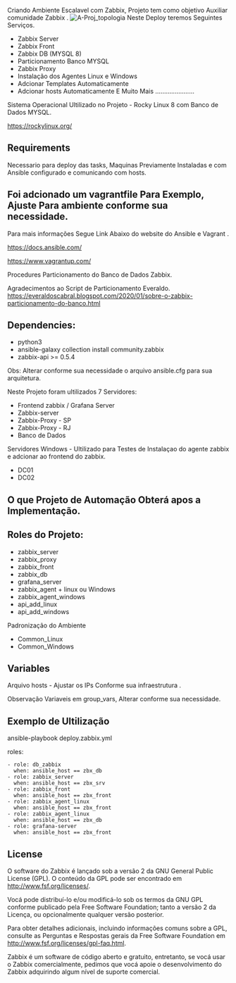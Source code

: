 Criando Ambiente Escalavel com Zabbix, Projeto tem como objetivo Auxiliar comunidade Zabbix .
![A-Proj_topologia](https://user-images.githubusercontent.com/45793520/148065909-941edf93-0283-490b-8dc5-864f4f193e0b.JPG)
Neste Deploy teremos Seguintes Serviços.
  - Zabbix Server
  - Zabbix Front
  - Zabbix DB (MYSQL 8)
  - Particionamento Banco MYSQL
  - Zabbix Proxy
  - Instalação dos Agentes Linux e Windows
  - Adcionar Templates Automaticamente 
  - Adcionar hosts Automaticamente 
E Muito Mais ......................

Sistema Operacional Ultilizado no Projeto - Rocky Linux 8 com Banco de Dados MYSQL.

https://rockylinux.org/


Requirements
------------
Necessario para deploy das tasks, Maquinas Previamente Instaladas e com Ansible configurado e comunicando com hosts. 

Foi adcionado um vagrantfile Para Exemplo, Ajuste Para ambiente conforme sua necessidade.
-----------------------------------------------------------------------------

Para mais informações Segue Link Abaixo do website do Ansible e Vagrant .

https://docs.ansible.com/

https://www.vagrantup.com/

Procedures Particionamento do Banco de Dados Zabbix.

Agradecimentos ao Script de Particionamento Everaldo.
https://everaldoscabral.blogspot.com/2020/01/sobre-o-zabbix-particionamento-do-banco.html


Dependencies:
------------

  - python3 
  - ansible-galaxy collection install community.zabbix
  - zabbix-api >= 0.5.4 

Obs: Alterar conforme sua necessidade o arquivo ansible.cfg para sua arquitetura.

Neste Projeto foram ultilizados 7 Servidores:

  - Frontend zabbix / Grafana Server
  - Zabbix-server
  - Zabbix-Proxy - SP
  - Zabbix-Proxy - RJ
  - Banco de Dados

Servidores Windows - Ultilizado para Testes de Instalaçao do agente zabbix e adcionar ao frontend do zabbix.

  - DC01
  - DC02

O que Projeto de Automação Obterá apos a Implementação.
-------------------------------------------------------

Roles do Projeto: 
-----------------  

  - zabbix_server
  - zabbix_proxy
  - zabbix_front
  - zabbix_db
  - grafana_server
  - zabbix_agent + linux ou Windows
  - zabbix_agent_windows
  - api_add_linux
  - api_add_windows
  
Padronização do Ambiente 

  - Common_Linux
  - Common_Windows

Variables
--------------
Arquivo hosts - Ajustar os IPs Conforme sua infraestrutura .

Observação Variaveis em group_vars, Alterar conforme sua necessidade.

Exemplo de Ultilização 
----------------

ansible-playbook deploy.zabbix.yml

  roles:
   
    - role: db_zabbix
      when: ansible_host == zbx_db
    - role: zabbix_server
      when: ansible_host == zbx_srv
    - role: zabbix_front
      when: ansible_host == zbx_front
    - role: zabbix_agent_linux
      when: ansible_host == zbx_front
    - role: zabbix_agent_linux
      when: ansible_host == zbx_db
    - role: grafana-server
      when: ansible_host == zbx_front

License
-------
O software do Zabbix é lançado sob a versão 2 da GNU General Public License (GPL). O conteúdo da GPL pode ser encontrado em http://www.fsf.org/licenses/.

Vocá pode distribuí-lo e/ou modificá-lo sob os termos da GNU GPL conforme publicado pela Free Software Foundation; tanto a versão 2 da Licença, ou opcionalmente qualquer versão posterior.

Para obter detalhes adicionais, incluindo informações comuns sobre a GPL, consulte as Perguntas e Respostas gerais da Free Software Foundation em http://www.fsf.org/licenses/gpl-faq.html.

Zabbix é um software de código aberto e gratuito, entretanto, se vocá usar o Zabbix comercialmente, pedimos que vocá apoie o desenvolvimento do Zabbix adquirindo algum nível de suporte comercial.
